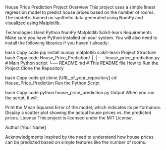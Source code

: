 House Price Prediction Project
Overview
This project uses a simple linear regression model to predict house prices based on the number of rooms. The model is trained on synthetic data generated using NumPy and visualized using Matplotlib.

Technologies Used
Python
NumPy
Matplotlib
Scikit-learn
Requirements
Make sure you have Python installed on your system. You will also need to install the following libraries if you haven't already:

bash
Copy code
pip install numpy matplotlib scikit-learn
Project Structure
bash
Copy code
House_Price_Prediction/
│
├── house_price_prediction.py  # Main Python script
└── README.md                  # This README file
How to Run the Project
Clone the Repository

bash
Copy code
git clone [URL_of_your_repository]
cd House_Price_Prediction
Run the Python Script

bash
Copy code
python house_price_prediction.py
Output
When you run the script, it will:

Print the Mean Squared Error of the model, which indicates its performance.
Display a scatter plot showing the actual house prices vs. the predicted prices.
License
This project is licensed under the MIT License.

Author
[Your Name]

Acknowledgments
Inspired by the need to understand how house prices can be predicted based on simple features like the number of rooms.
